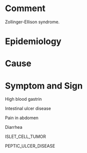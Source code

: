 # Comment

Zollinger-Ellison syndrome.

# Epidemiology

# Cause

# Symptom and Sign

High blood gastrin

Intestinal ulcer disease

Pain in abdomen

Diarrhea

ISLET_CELL_TUMOR

PEPTIC_ULCER_DISEASE

